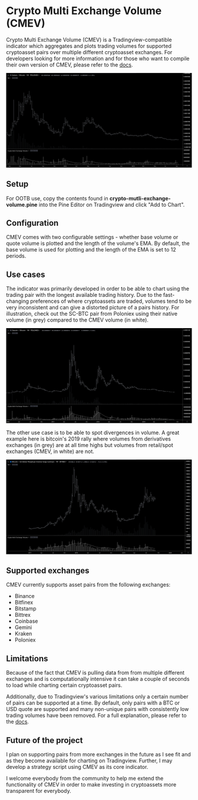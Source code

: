 # Crypto Multi Exchange Volume (CMEV)

Crypto Multi Exchange Volume (CMEV) is a Tradingview-compatible indicator which aggregates and plots trading volumes for supported cryptoasset pairs over multiple different cryptoasset exchanges. For developers looking for more information and for those who want to compile their own version of CMEV, please refer to the [docs](./DOCS.md).

![CMEV cover photo](/resources/CMEV-cover.png)

## Setup

For OOTB use, copy the contents found in **crypto-mutli-exchange-volume.pine** into the Pine Editor on Tradingview and click "Add to Chart".

## Configuration

CMEV comes with two configurable settings - whether base volume or quote volume is plotted and the length of the volume's EMA. By default, the base volume is used for plotting and the length of the EMA is set to 12 periods.

## Use cases

The indicator was primarily developed in order to be able to chart using the trading pair with the longest available trading history. Due to the fast-changing preferences of where cryptoassets are traded, volumes tend to be very inconsistent and can give a distorted picture of a pairs history. For illustration, check out the SC-BTC pair from Poloniex using their native volume (in grey) compared to the CMEV volume (in white).

![SC-BTC chart on Poloniex](/resources/SCBTC-volume-reference.png)

The other use case is to be able to spot divergences in volume. A great example here is bitcoin's 2019 rally where volumes from derivatives exchanges (in grey) are at all time highs but volumes from retail/spot exchanges (CMEV, in white) are not.   

![XBT-USD chart on Bitmex](/resources/BTCUSD-volume-reference.png)

## Supported exchanges

CMEV currently supports asset pairs from the following exchanges:
* Binance
* Bitfinex
* Bitstamp
* Bittrex
* Coinbase
* Gemini
* Kraken
* Poloniex

## Limitations

Because of the fact that CMEV is pulling data from from multiple different exchanges and is computationally intensive it can take a couple of seconds to load while charting certain cryptoasset pairs.

Additionally, due to Tradingview's various limitations only a certain number of pairs can be supported at a time. By default, only pairs with a BTC or USD quote are supported and many non-unique pairs with consistently low trading volumes have been removed. For a full explanation, please refer to the [docs](./DOCS.md).

## Future of the project

I plan on supporting pairs from more exchanges in the future as I see fit and as they become available for charting on Tradingview. Further, I may develop a strategy script using CMEV as its core indicator.

I welcome everybody from the community to help me extend the functionality of CMEV in order to make investing in cryptoassets more transparent for everybody.
